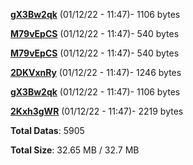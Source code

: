 [**gX3Bw2qk**](/data/gX3Bw2qk.txt) (01/12/22 - 11:47)- 1106 bytes

[**M79vEpCS**](/data/M79vEpCS.txt) (01/12/22 - 11:47)- 540 bytes

[**M79vEpCS**](/data/M79vEpCS.txt) (01/12/22 - 11:47)- 540 bytes

[**2DKVxnRy**](/data/2DKVxnRy.txt) (01/12/22 - 11:47)- 1246 bytes

[**gX3Bw2qk**](/data/gX3Bw2qk.txt) (01/12/22 - 11:47)- 1106 bytes

[**2Kxh3gWR**](/data/2Kxh3gWR.txt) (01/12/22 - 11:47)- 2219 bytes

**Total Datas**: 5905

**Total Size**: 32.65 MB / 32.7 MB